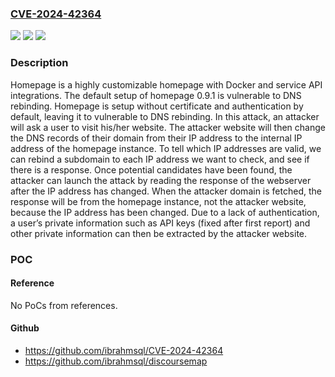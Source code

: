### [CVE-2024-42364](https://cve.mitre.org/cgi-bin/cvename.cgi?name=CVE-2024-42364)
![](https://img.shields.io/static/v1?label=Product&message=homepage&color=blue)
![](https://img.shields.io/static/v1?label=Version&message=%3D%20%3C%3D%200.9.1%20&color=brighgreen)
![](https://img.shields.io/static/v1?label=Vulnerability&message=CWE-350%3A%20Reliance%20on%20Reverse%20DNS%20Resolution%20for%20a%20Security-Critical%20Action&color=brighgreen)

### Description

Homepage is a highly customizable homepage with Docker and service API integrations. The default setup of homepage 0.9.1 is vulnerable to DNS rebinding. Homepage is setup without certificate and authentication by default, leaving it to vulnerable to DNS rebinding. In this attack, an attacker will ask a user to visit his/her website. The attacker website will then change the DNS records of their domain from their IP address to the internal IP address of the homepage instance. To tell which IP addresses are valid, we can rebind a subdomain to each IP address we want to check, and see if there is a response. Once potential candidates have been found, the attacker can launch the attack by reading the response of the webserver after the IP address has changed. When the attacker domain is fetched, the response will be from the homepage instance, not the attacker website, because the IP address has been changed. Due to a lack of authentication, a user’s private information such as API keys (fixed after first report) and other private information can then be extracted by the attacker website.

### POC

#### Reference
No PoCs from references.

#### Github
- https://github.com/ibrahmsql/CVE-2024-42364
- https://github.com/ibrahmsql/discoursemap

